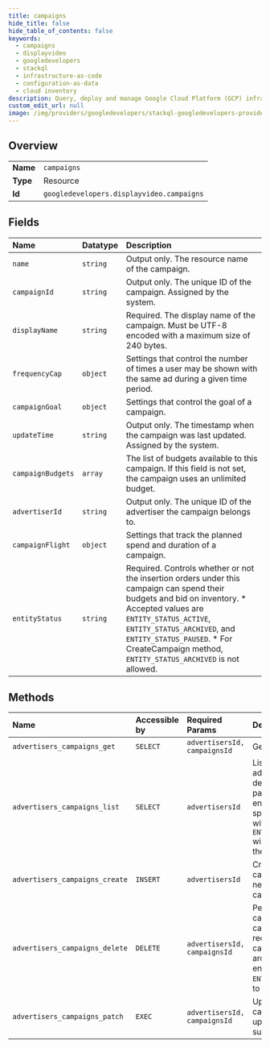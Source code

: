 ```yaml
---
title: campaigns
hide_title: false
hide_table_of_contents: false
keywords:
  - campaigns
  - displayvideo
  - googledevelopers    
  - stackql
  - infrastructure-as-code
  - configuration-as-data
  - cloud inventory
description: Query, deploy and manage Google Cloud Platform (GCP) infrastructure and resources using SQL
custom_edit_url: null
image: /img/providers/googledevelopers/stackql-googledevelopers-provider-featured-image.png
---
```

  
    

## Overview
<table><tbody>
<tr><td><b>Name</b></td><td><code>campaigns</code></td></tr>
<tr><td><b>Type</b></td><td>Resource</td></tr>
<tr><td><b>Id</b></td><td><code>googledevelopers.displayvideo.campaigns</code></td></tr>
</tbody></table>

## Fields
| Name | Datatype | Description |
|:-----|:---------|:------------|
| `name` | `string` | Output only. The resource name of the campaign. |
| `campaignId` | `string` | Output only. The unique ID of the campaign. Assigned by the system. |
| `displayName` | `string` | Required. The display name of the campaign. Must be UTF-8 encoded with a maximum size of 240 bytes. |
| `frequencyCap` | `object` | Settings that control the number of times a user may be shown with the same ad during a given time period. |
| `campaignGoal` | `object` | Settings that control the goal of a campaign. |
| `updateTime` | `string` | Output only. The timestamp when the campaign was last updated. Assigned by the system. |
| `campaignBudgets` | `array` | The list of budgets available to this campaign. If this field is not set, the campaign uses an unlimited budget. |
| `advertiserId` | `string` | Output only. The unique ID of the advertiser the campaign belongs to. |
| `campaignFlight` | `object` | Settings that track the planned spend and duration of a campaign. |
| `entityStatus` | `string` | Required. Controls whether or not the insertion orders under this campaign can spend their budgets and bid on inventory. * Accepted values are `ENTITY_STATUS_ACTIVE`, `ENTITY_STATUS_ARCHIVED`, and `ENTITY_STATUS_PAUSED`. * For CreateCampaign method, `ENTITY_STATUS_ARCHIVED` is not allowed. |
## Methods
| Name | Accessible by | Required Params | Description |
|:-----|:--------------|:----------------|:------------|
| `advertisers_campaigns_get` | `SELECT` | `advertisersId, campaignsId` | Gets a campaign. |
| `advertisers_campaigns_list` | `SELECT` | `advertisersId` | Lists campaigns in an advertiser. The order is defined by the order_by parameter. If a filter by entity_status is not specified, campaigns with `ENTITY_STATUS_ARCHIVED` will not be included in the results. |
| `advertisers_campaigns_create` | `INSERT` | `advertisersId` | Creates a new campaign. Returns the newly created campaign if successful. |
| `advertisers_campaigns_delete` | `DELETE` | `advertisersId, campaignsId` | Permanently deletes a campaign. A deleted campaign cannot be recovered. The campaign should be archived first, i.e. set entity_status to `ENTITY_STATUS_ARCHIVED`, to be able to delete it. |
| `advertisers_campaigns_patch` | `EXEC` | `advertisersId, campaignsId` | Updates an existing campaign. Returns the updated campaign if successful. |
